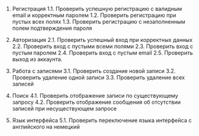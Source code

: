1. Регистрация
1.1. Проверить успешную регистрацию с валидным email и корректным паролем 
1.2. Проверить регистрацию при пустых всех полях 
1.3. Проверить регистрацию с незаполненным полем подтверждения пароля

2. Авторизация
2.1. Проверить успешный вход при корректных данных 
2.2. Проверить вход с пустыми всеми полями 
2.3. Проверить вход с пустым паролем 
2.4. Проверить вход с пустым email
2.5. Проверить выход из аккаунта.

3. Работа с записями
3.1. Проверить создание новой записи 
3.2. Проверить удаление одной записи 
3.3. Проверить удаление всех записей

4. Поиск
4.1. Проверить отображение записи по существующему запросу
4.2. Проверить отображение сообщения об отсутствии записей при несуществующем запросе

5. Язык интерфейса
5.1. Проверить переключение языка интерфейса с английского на немецкий

